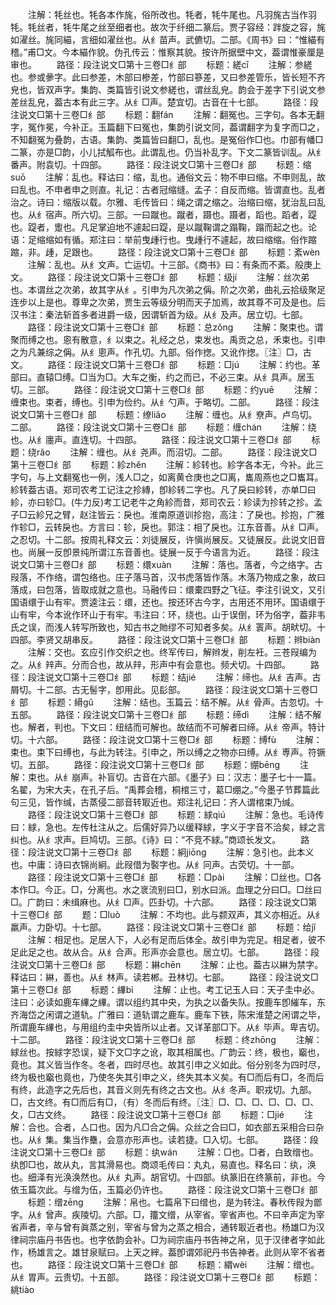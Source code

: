<!-- { "loadSidebar": true } -->
　　注解：牦丝也。牦各本作旄，俗所改也。牦者，牦牛尾也。凡羽旄古当作羽牦。牦丝者，牦牛尾之丝至细者也。故次于纤细二篆后。贾子容经：跘旋之容，旄如濯丝。旄同緢，言细如濯丝也。从纟苗声。武儦切。二部。《周书》曰：“惟緢有稽。”甫□文。今本緢作貌。伪孔传云：惟察其貌。按许所据壁中文，葢谓惟豪厘是审也。
　　路径：段注说文□第十三卷□纟部
　　标题：縒cī
　　注解：参縒也。参或曑字。此曰参差，木部曰槮差，竹部曰篸差，又曰参差管乐，皆长短不齐皃也，皆双声字。集韵、类篇皆引说文参縒也，谓丝乱皃。韵会于差字下引说文参差丝乱皃，葢古本有此三字。从纟□声。楚宜切。古音在十七部。
　　路径：段注说文□第十三卷□纟部
　　标题：翻fán
　　注解：翻冤也。三字句。各本无翻字，冤作冕，今补正。玉篇翻下曰冤也，集韵引说文同，葢谓翻字为复字而□之，不知翻冤为叠韵，古语。集韵、类篇皆曰翻□，乱也。是冤俗作□也。巾部有幡□二篆，亦是□韵，小儿拭觚布也。此谓乱也。仍当补乱字。下文二篆皆训乱。从纟番声。附袁切。十四部。
　　路径：段注说文□第十三卷□纟部
　　标题：缩suō
　　注解：乱也。释诂曰：缩，乱也。通俗文云：物不申曰缩。不申则乱，故曰乱也。不申者申之则直。礼记：古者冠缩缝。孟子：自反而缩。皆谓直也。乱者治之。诗曰：缩版以载。尔雅、毛传皆曰：绳之谓之缩之。治缩曰缩，犹治乱曰乱也。从纟宿声。所六切。三部。一曰蹴也。蹴者，蹑也。蹑者，蹈也。蹈者，踶也。踶者，躗也。凡足掌迫地不遽起曰踶，是以蹴鞠谓之蹋鞠，蹋而起之也。论语：足缩缩如有循。郑注曰：举前曳歱行也。曳歱行不遽起，故曰缩缩。俗作蹜蹜，非。歱，足跟也。
　　路径：段注说文□第十三卷□纟部
　　标题：紊wèn
　　注解：乱也。从纟文声。亡运切。十三部。《商书》曰：有条而不紊。般庚上文。
　　路径：段注说文□第十三卷□纟部
　　标题：级jí
　　注解：丝次弟也。本谓丝之次弟，故其字从纟。引申为凡次弟之偁。阶之次弟，曲礼云拾级聚足连步以上是也。尊卑之次弟，贾生云等级分明而天子加焉，故其尊不可及是也。后汉书注：秦法斩首多者进爵一级，因谓斩首为级。从纟及声。居立切。七部。
　　路径：段注说文□第十三卷□纟部
　　标题：总zǒnɡ
　　注解：聚束也。谓聚而缚之也。恖有散意，纟以束之。礼经之总，束发也。禹贡之总，禾束也。引申之为凡兼综之偁。从纟悤声。作孔切。九部。俗作揔。又讹作揔。〖注〗□，古文。
　　路径：段注说文□第十三卷□纟部
　　标题：□jú
　　注解：约也。革部曰。直辕□缚。□当为□。大车之衡，约之而已，不必三束。从纟具声。居玉切。三部。
　　路径：段注说文□第十三卷□纟部
　　标题：约yuē
　　注解：缠束也。束者，缚也。引申为俭约。从纟勺声。于略切。二部。
　　路径：段注说文□第十三卷□纟部
　　标题：缭liǎo
　　注解：缠也。从纟尞声。卢鸟切。二部。
　　路径：段注说文□第十三卷□纟部
　　标题：缠chán
　　注解：绕也。从纟廛声。直连切。十四部。
　　路径：段注说文□第十三卷□纟部
　　标题：绕rǎo
　　注解：缠也。从纟尧声。而沼切。二部。
　　路径：段注说文□第十三卷□纟部
　　标题：紾zhěn
　　注解：紾转也。紾字各本无，今补。此三字句，与上文翻冤也一例，浅人□之，如离黄仓庚也之□离，巂周燕也之□巂耳。紾转葢古语。郑司农考工记注之抮縳，卽紾转二字也。凡了戾曰紾转，亦单□曰紾，亦曰轸□。(牛力反)考工记老牛之角紾而昔，郑司农云：紾读为抮转之抮。孟子□云紾兄之臂，赵注皆云：戾也。淮南原道训抮抱，高注：了戾也。抮抱，广雅作轸□，云转戾也。方言曰：轸，戾也。郭注：相了戾也。江东音善。从纟□声。之忍切。十二部。按周礼释文云：刘徒展反，许愼尚展反。又徒展反。此说文旧音也。尚展一反卽景纯所谓江东音善也。徒展一反于今语言为近。
　　路径：段注说文□第十三卷□纟部
　　标题：缳xuàn
　　注解：落也。落者，今之络字。古叚落，不作络，谓包络也。庄子落马首，汉书虎落皆作落。木落乃物成之象，故曰落成，曰包落，皆取成就之意也。马融传曰：缳橐四野之飞征。李注引说文，又引国语缳于山有牢。贾逵注云：缳，还也。按还环古今字，古用还不用环。国语缳于山有牢，今本讹作环山于有牢。韦注曰：环，绕也。山于误倒，环为俗字，葢非韦氏之误，而浅人转写所致也，知古书之貤缪不可知者多矣。从纟瞏声。胡畎切。十四部。李贤又胡串反。
　　路径：段注说文□第十三卷□纟部
　　标题：辫biàn
　　注解：交也。玄应引作交织之也。终军传曰，解辫发，削左衽。三苍叚编为之。从纟辡声。分而合也，故从辡，形声中有会意也。频犬切。十四部。
　　路径：段注说文□第十三卷□纟部
　　标题：结jié
　　注解：缔也。从纟吉声。古屑切。十二部。古无髻字，卽用此。见髟部。
　　路径：段注说文□第十三卷□纟部
　　标题：縎ɡǔ
　　注解：结也。玉篇云：结不解。从纟骨声。古忽切。十五部。
　　路径：段注说文□第十三卷□纟部
　　标题：缔dì
　　注解：结不解也。解者，判也。下文曰：纽结而可解也。故结而不可解者曰缔。从纟帝声。特计切。十六部。
　　路径：段注说文□第十三卷□纟部
　　标题：缚fù
　　注解：束也。束下曰缚也，与此为转注。引申之，所以缚之之物亦曰缚。从纟尃声。符镢切。五部。
　　路径：段注说文□第十三卷□纟部
　　标题：绷bēnɡ
　　注解：束也。从纟崩声。补盲切。古音在六部。《墨子》曰：汉志：墨子七十一篇。名翟，为宋大夫，在孔子后。“禹葬会稽，桐棺三寸，葛□绷之。”今墨子节葬篇此句三见，皆作缄，古蒸侵二部音转冣近也。郑注礼记曰：齐人谓棺束乃缄。
　　路径：段注说文□第十三卷□纟部
　　标题：絿qiú
　　注解：急也。毛诗传曰：絿，急也。左传杜注从之。后儒好异乃以缓释絿，字义于字音不洽矣，絿之言纠也。从纟求声。巨鸠切。三部。《诗》曰：“不竞不絿。”商颂长发文。
　　路径：段注说文□第十三卷□纟部
　　标题：絅jiōnɡ
　　注解：急引也。此本义也。中庸：诗曰衣锦尚絅。此叚借为褧字也。从纟冋声。古荧切。十一部。
　　路径：段注说文□第十三卷□纟部
　　标题：□pài
　　注解：□丝也。□各本作□。今正。□，分离也。水之衺流别曰□，别水曰派。血理之分曰□。□丝曰□。广韵曰：未缉麻也。从纟□声。匹卦切。十六部。
　　路径：段注说文□第十三卷□纟部
　　题：□luò
　　注解：不均也。此与颣双声，其义亦相近。从纟羸声。力卧切。十七部。
　　路径：段注说文□第十三卷□纟部
　　标题：给jǐ
　　注解：相足也。足居人下，人必有足而后体全。故引申为完足。相足者，彼不足此足之也。故从合。从纟合声。形声亦会意也。居立切。七部。
　　路径：段注说文□第十三卷□纟部
　　标题：綝chēn
　　注解：止也。葢古以綝为禁字。释诂曰：綝，善也。从纟林声。读若郴。丑林切。七部。
　　路径：段注说文□第十三卷□纟部
　　标题：縪bì
　　注解：止也。考工记玉人曰：天子圭中必。注曰：必读如鹿车縪之縪。谓以组约其中央，为执之以备失队。按鹿车卽繀车，东齐海岱之闲谓之道轨。广雅曰：道轨谓之鹿车。鹿车下铁，陈宋淮楚之闲谓之毕，所谓鹿车縪也，与用组约圭中央皆所以止者。又详革部□下。从纟毕声。卑吉切。十二部。
　　路径：段注说文□第十三卷□纟部
　　标题：终zhōnɡ
　　注解：絿丝也。按絿字恐误，疑下文□字之讹，取其相属也。广韵云：终，极也，竆也，竟也。其义皆当作冬。冬者，四时尽也。故其引申之义如此。俗分别冬为四时尽，终为极也竆也竟也，乃使冬失其引申之义，终失其本义矣。有□而后有□，冬而后有终，此造字之先后也，其音义则先有终之古文也。从纟冬声。职戎切。九部。□，古文终。有□而后有□，（有）冬而后有终。〖注〗□、□、□、□、□、□、夂，□古文终。
　　路径：段注说文□第十三卷□纟部
　　标题：□jié
　　注解：合也。合者，亼口也。因为凡□合之偁。众丝之合曰□，如衣部五采相合曰杂也。从纟集。集当作雧，会意亦形声也。读若捷。□入切。七部。
　　路径：段注说文□第十三卷□纟部
　　标题：纨wán
　　注解：□也。□者，白致缯也。纨卽□也，故从丸，言其滑易也。商颂毛传曰：丸丸，易直也。释名曰：纨，涣也。细泽有光涣涣然也。从纟丸声。胡官切。十四部。纨篆旧在终篆前，非也。今依玉篇次此。与缯为伍，玉篇必仍许也。
　　路径：段注说文□第十三卷□纟部
　　标题：缯zēnɡ
　　注解：帛也。七篇帛下曰缯也，是为转注。春秋传叚为鄫字。从纟曾声。疾陵切。六部。□，籒文缯，从宰省。宰省声也。不曰辛声定为宰省声者，辛与曾有眞蒸之别，宰省与曾为之蒸之相合，通转冣近者也。杨雄□为汉律祠宗庙丹书告也。也字依韵会补。□为祠宗庙丹书告神之帛，见于汉律者字如此作，杨雄言之。雄甘泉赋曰。上天之縡。葢卽谓郊祀丹书告神者。此则从宰不省者也。
　　路径：段注说文□第十三卷□纟部
　　标题：緭wèi
　　注解：缯也。从纟胃声。云贵切。十五部。
　　路径：段注说文□第十三卷□纟部
　　标题：絩tiào
